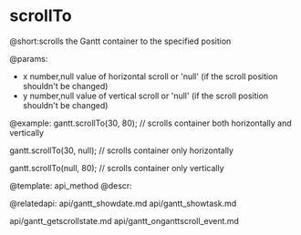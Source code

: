 scrollTo
=============
@short:scrolls the Gantt container to the specified position
	
@params:
* x		number,null		value of horizontal scroll or 'null' (if the scroll position shouldn't be changed)
* y		number,null		value of vertical scroll or 'null' (if the scroll position shouldn't be changed)



@example:
gantt.scrollTo(30, 80); // scrolls container both horizontally and vertically 

gantt.scrollTo(30, null); // scrolls container only horizontally

gantt.scrollTo(null, 80); // scrolls container only vertically 

@template:	api_method
@descr:

@relatedapi:
api/gantt_showdate.md
api/gantt_showtask.md

api/gantt_getscrollstate.md
api/gantt_onganttscroll_event.md